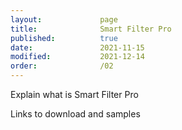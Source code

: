 ```yaml
---
layout:             page
title:              Smart Filter Pro
published:          true
date:               2021-11-15
modified:           2021-12-14
order:              /02
---
```

<todo assign="twinkle">Explain what is Smart Filter Pro</todo>

<todo assign="daniele">Links to download and samples</todo>